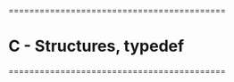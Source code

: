 ==========================================
# C - Structures, typedef
==========================================

